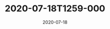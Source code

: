 ---
date: 2020-07-18
title: 2020-07-18T1259-000
hero: 2020/2020-07-18T1259-000.jpeg

# briefly describe the image…
alt: ''

# insert the closed caption text after the three-dash break…
# (include line-breaks, punctuation, and capitalization)
---